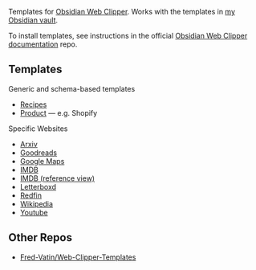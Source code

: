 Templates for [Obsidian Web Clipper](https://github.com/obsidianmd/obsidian-clipper). Works with the templates in [my Obsidian vault](https://github.com/kepano/kepano-obsidian).

To install templates, see instructions in the official [Obsidian Web Clipper documentation](https://help.obsidian.md/web-clipper/templates) repo.

## Templates

Generic and schema-based templates

- [Recipes](/templates/recipes-clipper.json)
- [Product](/templates/product-clipper.json) — e.g. Shopify

Specific Websites

- [Arxiv](/templates/arxiv-clipper.json)
- [Goodreads](/templates/goodreads-clipper.json)
- [Google Maps](/templates/google-maps-clipper.json)
- [IMDB](/templates/imdb-clipper.json) 
- [IMDB (reference view)](/templates/imdb-reference-clipper.json)
- [Letterboxd](/templates/letterboxd-clipper.json)
- [Redfin](/templates/redfin-clipper.json)
- [Wikipedia](/templates/wikipedia-clipper.json)
- [Youtube](/templates/youtube-clipper.json)

## Other Repos

- [Fred-Vatin/Web-Clipper-Templates](https://github.com/Fred-Vatin/Web-Clipper-Templates)
